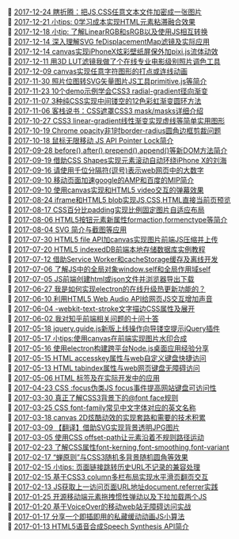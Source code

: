 ##   
🎉  [2017-12-24 瞎折腾：把JS,CSS任意文本文件加密成一张图片](https://www.zhangxinxu.com/wordpress/2017/12/js-css-encrypt-to-image/)  
🎉  [2017-12-21 小tips: 0学习成本实现HTML元素粘滞融合效果](https://www.zhangxinxu.com/wordpress/2017/12/svg-filter-fuse-gooey-effect/)  
🎉  [2017-12-18 小tip: 了解LinearRGB和sRGB以及使用JS相互转换](https://www.zhangxinxu.com/wordpress/2017/12/linear-rgb-srgb-js-convert/)  
🎉  [2017-12-14 深入理解SVG feDisplacementMap滤镜及实际应用](https://www.zhangxinxu.com/wordpress/2017/12/understand-svg-fedisplacementmap-filter/)  
🎉  [2017-12-14 canvas实现iPhoneX炫彩壁纸屏保外加pixi.js流体动效](https://www.zhangxinxu.com/wordpress/2017/12/canvas-pixi-js-iphonex-colorful-wallpaper-background/)  
🎉  [2017-12-11 用3D LUT滤镜我做了个在线专业电影级别照片调色工具](https://www.zhangxinxu.com/wordpress/2017/12/3d-lut-filter-web-photoshop-film/)  
🎉  [2017-12-09 canvas实现任意字符图形的打点或连线动画](https://www.zhangxinxu.com/wordpress/2017/12/canvas-getimagedata-letter-shape-animation/)  
🎉  [2017-11-30 照片位图转SVG矢量图片JS工具primitive.js等简介](https://www.zhangxinxu.com/wordpress/2017/11/raster-image-vector-svg-canvas-primitive-js/)  
🎉  [2017-11-23 10个demo示例学会CSS3 radial-gradient径向渐变](https://www.zhangxinxu.com/wordpress/2017/11/css3-radial-gradient-syntax-example/)  
🎉  [2017-11-07 3种纯CSS实现中间镂空的12色彩虹渐变圆环方法](https://www.zhangxinxu.com/wordpress/2017/11/pure-css-colorful-circle/)  
🎉  [2017-11-06 客栈说书：CSS遮罩CSS3 mask/masks详细介绍](https://www.zhangxinxu.com/wordpress/2017/11/css-css3-mask-masks/)  
🎉  [2017-10-27 CSS3 linear-gradient线性渐变实现虚线等简单实用图形](https://www.zhangxinxu.com/wordpress/2017/10/css3-linear-gradient-dashed-triangle-graph/)  
🎉  [2017-10-19 Chrome opacity非1时border-radius圆角边框剪裁问题](https://www.zhangxinxu.com/wordpress/2017/10/chrome-opacity-border-radius-border-clip/)  
🎉  [2017-10-18 鼠标无限移动 JS API Pointer Lock简介](https://www.zhangxinxu.com/wordpress/2017/10/js-api-pointer-lock/)  
🎉  [2017-09-28 before(),after(),prepend(),append()等新DOM方法简介](https://www.zhangxinxu.com/wordpress/2017/09/js-dom-before-after-replacewith-append-prepend/)  
🎉  [2017-09-19 借助CSS Shapes实现元素滚动自动环绕iPhone X的刘海](https://www.zhangxinxu.com/wordpress/2017/09/css-shapes-outside-iphone-x-head/)  
🎉  [2017-09-16 请使用千位分隔符(逗号)表示web网页中的大数字](https://www.zhangxinxu.com/wordpress/2017/09/web-page-comma-number/)  
🎉  [2017-09-10 移动页面加速google的AMP和百度的MIP简介](https://www.zhangxinxu.com/wordpress/2017/09/google-amp-baidu-mip/)  
🎉  [2017-09-10 使用canvas实现和HTML5 video交互的弹幕效果](https://www.zhangxinxu.com/wordpress/2017/09/html5-canvas-video-barrage/)  
🎉  [2017-08-24 iframe和HTML5 blob实现JS,CSS,HTML直接当前页预览](https://www.zhangxinxu.com/wordpress/2017/08/iframe-html5-blob-code-view/)  
🎉  [2017-08-17 CSS百分比padding实现比例固定图片自适应布局](https://www.zhangxinxu.com/wordpress/2017/08/css-percent-padding-image-layout/)  
🎉  [2017-08-06 HTML5按钮元素新属性formaction,formenctype等简介](https://www.zhangxinxu.com/wordpress/2017/08/html5-button-formaction-formenctype-formmethod-formtarget/)  
🎉  [2017-08-04 SVG <foreignObject>简介与截图等应用](https://www.zhangxinxu.com/wordpress/2017/08/svg-foreignobject/)  
🎉  [2017-07-30 HTML5 file API加canvas实现图片前端JS压缩并上传](https://www.zhangxinxu.com/wordpress/2017/07/html5-canvas-image-compress-upload/)  
🎉  [2017-07-20 HTML5 indexedDB前端本地存储数据库实例教程](https://www.zhangxinxu.com/wordpress/2017/07/html5-indexeddb-js-example/)  
🎉  [2017-07-12 借助Service Worker和cacheStorage缓存及离线开发](https://www.zhangxinxu.com/wordpress/2017/07/service-worker-cachestorage-offline-develop/)  
🎉  [2017-07-06 了解JS中的全局对象window.self和全局作用域self](https://www.zhangxinxu.com/wordpress/2017/07/js-window-self/)  
🎉  [2017-07-05 JS前端创建html或json文件并浏览器导出下载](https://www.zhangxinxu.com/wordpress/2017/07/js-text-string-download-as-html-json-file/)  
🎉  [2017-06-27 我是如何实现electron的在线升级热更新功能的？](https://www.zhangxinxu.com/wordpress/2017/06/how-electron-online-update-hot-fix/)  
🎉  [2017-06-10 利用HTML5 Web Audio API给网页JS交互增加声音](https://www.zhangxinxu.com/wordpress/2017/06/html5-web-audio-api-js-ux-voice/)  
🎉  [2017-06-04 -webkit-text-stroke文字描边CSS属性及展开](https://www.zhangxinxu.com/wordpress/2017/06/webkit-text-stroke-css-text-shadow/)  
🎉  [2017-06-02 我对知乎前端相关问题的十问十答](https://www.zhangxinxu.com/wordpress/2017/06/ten-question-about-frontend-zhihu/)  
🎉  [2017-05-18 jquery.guide.js新版上线操作向导镂空提示jQuery插件](https://www.zhangxinxu.com/wordpress/2017/05/jquery-guide-js-plugin/)  
🎉  [2017-05-17 小tips:使用canvas在前端实现图片水印合成](https://www.zhangxinxu.com/wordpress/2017/05/canvas-picture-watermark-synthesis/)  
🎉  [2017-05-16 使用electron构建跨平台Node.js桌面应用经验分享](https://www.zhangxinxu.com/wordpress/2017/05/electron-node-js-desktop-application-experience/)  
🎉  [2017-05-15 HTML accesskey属性与web自定义键盘快捷访问](https://www.zhangxinxu.com/wordpress/2017/05/html-accesskey/)  
🎉  [2017-05-13 HTML tabindex属性与web网页键盘无障碍访问](https://www.zhangxinxu.com/wordpress/2017/05/html-tabindex/)  
🎉  [2017-05-06 HTML <area><map>标签及在实际开发中的应用](https://www.zhangxinxu.com/wordpress/2017/05/html-area-map/)  
🎉  [2017-04-23 CSS :focus伪类JS focus事件提高网站键盘可访问性](https://www.zhangxinxu.com/wordpress/2017/04/css-focus-js-improve-accessibility-keyboard/)  
🎉  [2017-03-30 真正了解CSS3背景下的@font face规则](https://www.zhangxinxu.com/wordpress/2017/03/css3-font-face-src-local/)  
🎉  [2017-03-25 CSS font-family常见中文字体对应的英文名称](https://www.zhangxinxu.com/wordpress/2017/03/css-font-family-chinese-english/)  
🎉  [2017-03-18 canvas 2D炫酷动效的实现套路和需要的技术积累](https://www.zhangxinxu.com/wordpress/2017/03/canvas-2d-cool-affect-skills-technology/)  
🎉  [2017-03-09 【翻译】借助SVG实现背景透明JPG图片](https://www.zhangxinxu.com/wordpress/2017/03/transparent-jpg-svg/)  
🎉  [2017-03-05 使用CSS offset-path让元素沿着不规则路径运动](https://www.zhangxinxu.com/wordpress/2017/03/offset-path-css-animation/)  
🎉  [2017-02-23 了解CSS属性font-kerning,font-smoothing,font-variant](https://www.zhangxinxu.com/wordpress/2017/02/font-kerning-font-smoothing-font-variant/)  
🎉  [2017-02-17 “蝉原则”与CSS3随机多背景随机圆角等效果](https://www.zhangxinxu.com/wordpress/2017/02/%e8%9d%89%e5%8e%9f%e5%88%99-background-border-radius/)  
🎉  [2017-02-15 小tips: 页面链接跳转历史URL不记录的兼容处理](https://www.zhangxinxu.com/wordpress/2017/02/page-link-url-history-null-not-record/)  
🎉  [2017-02-15 基于CSS3 column多栏布局实现水平滑页翻页交互](https://www.zhangxinxu.com/wordpress/2017/02/css3-multiple-column-layout-read-horizontal/)  
🎉  [2017-02-13 JS获取上一访问页面URL地址document.referrer实践](https://www.zhangxinxu.com/wordpress/2017/02/js-page-url-document-referrer/)  
🎉  [2017-01-25 开源移动端元素拖拽惯性弹动以及下拉加载两个JS](https://www.zhangxinxu.com/wordpress/2017/01/mobile-phone-drag-drop-inertia-loading/)  
🎉  [2017-01-20 基于VoiceOver的移动web站无障碍访问实战](https://www.zhangxinxu.com/wordpress/2017/01/voiceover-aria-web-accessible-iphone/)  
🎉  [2017-01-17 分享一个即插即用的私藏缓动动画JS小算法](https://www.zhangxinxu.com/wordpress/2017/01/share-a-animation-algorithm-js/)  
🎉  [2017-01-13 HTML5语音合成Speech Synthesis API简介](https://www.zhangxinxu.com/wordpress/2017/01/html5-speech-recognition-synthesis-api/)  
